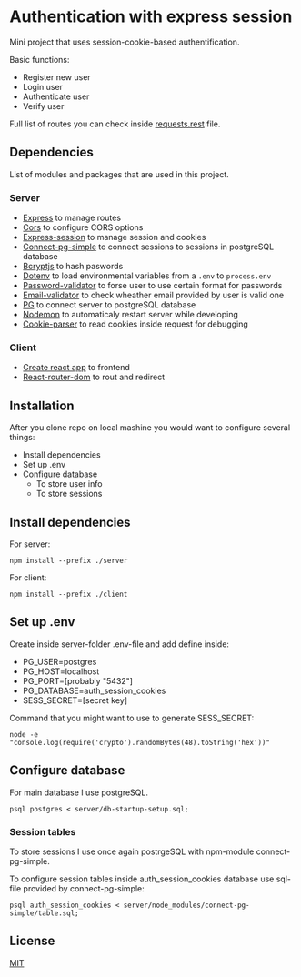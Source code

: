 # Authentication with express session
Mini project that uses session-cookie-based authentification. 

Basic functions:
- Register new user
- Login user
- Authenticate user
- Verify user

Full list of routes you can check inside [requests.rest](/server/requests.rest) file.

## Dependencies
List of modules and packages that are used in this project.
### Server
* [Express](https://github.com/expressjs/express) to manage routes
* [Cors](https://github.com/expressjs/cors) to configure CORS options
* [Express-session](https://github.com/expressjs/session) to manage session and cookies
* [Connect-pg-simple](https://github.com/voxpelli/node-connect-pg-simple) to connect sessions to sessions in postgreSQL database
* [Bcryptjs](https://github.com/dcodeIO/bcrypt.js) to hash paswords
* [Dotenv](https://www.npmjs.com/package/dotenv) to load environmental variables from a `.env` to `process.env`
* [Password-validator](https://github.com/tarunbatra/password-validator) to forse user to use certain format for passwords
* [Email-validator](https://github.com/manishsaraan/email-validator) to check wheather email provided by user is valid one
* [PG](https://github.com/brianc/node-postgres) to connect server to postgreSQL database
* [Nodemon](https://github.com/remy/nodemon) to automaticaly restart server while developing
* [Cookie-parser](https://github.com/expressjs/cookie-parser) to read cookies inside request for debugging
### Client
* [Create react app](https://github.com/facebook/create-react-app) to frontend
* [React-router-dom](https://github.com/remix-run/react-router/tree/main/packages/react-router-dom) to rout and redirect




## Installation
After you clone repo on local mashine you would want to configure several things:
- Install dependencies
- Set up .env
- Configure database
    - To store user info
    - To store sessions


## Install dependencies
For server:
```
npm install --prefix ./server
```
For client:
```
npm install --prefix ./client
```

## Set up .env
Create inside server-folder .env-file and add define inside:
* PG_USER=postgres
* PG_HOST=localhost
* PG_PORT=[probably "5432"]
* PG_DATABASE=auth_session_cookies
* SESS_SECRET=[secret key]

Command that you might want to use to generate SESS_SECRET:
```
node -e "console.log(require('crypto').randomBytes(48).toString('hex'))"
```
## Configure database
For main database I use postgreSQL.

```
psql postgres < server/db-startup-setup.sql;
```

### Session tables

To store sessions I use once again postrgeSQL with npm-module connect-pg-simple.

To configure session tables inside auth_session_cookies database use sql-file provided by connect-pg-simple:

```
psql auth_session_cookies < server/node_modules/connect-pg-simple/table.sql;
```

## License
[MIT](https://choosealicense.com/licenses/mit/)